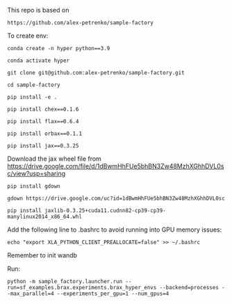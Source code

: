 This repo is based on 
```
https://github.com/alex-petrenko/sample-factory
```

To create env:
```
conda create -n hyper python==3.9

conda activate hyper

git clone git@github.com:alex-petrenko/sample-factory.git

cd sample-factory

pip install -e .

pip install chex==0.1.6

pip install flax==0.6.4

pip install orbax==0.1.1

pip install jax==0.3.25
```

Download the jax wheel file from https://drive.google.com/file/d/1dBwmHhFUe5bhBN3Zw48MzhXGhhDVL0sc/view?usp=sharing

```
pip install gdown

gdown https://drive.google.com/uc?id=1dBwmHhFUe5bhBN3Zw48MzhXGhhDVL0sc

pip install jaxlib-0.3.25+cuda11.cudnn82-cp39-cp39-manylinux2014_x86_64.whl 
```

Add the following line to .bashrc to avoid running into GPU memory issues:
```
echo "export XLA_PYTHON_CLIENT_PREALLOCATE=false" >> ~/.bashrc
```

Remember to init wandb

Run:
```
python -m sample_factory.launcher.run --run=sf_examples.brax.experiments.brax_hyper_envs --backend=processes --max_parallel=4 --experiments_per_gpu=1 --num_gpus=4
```
